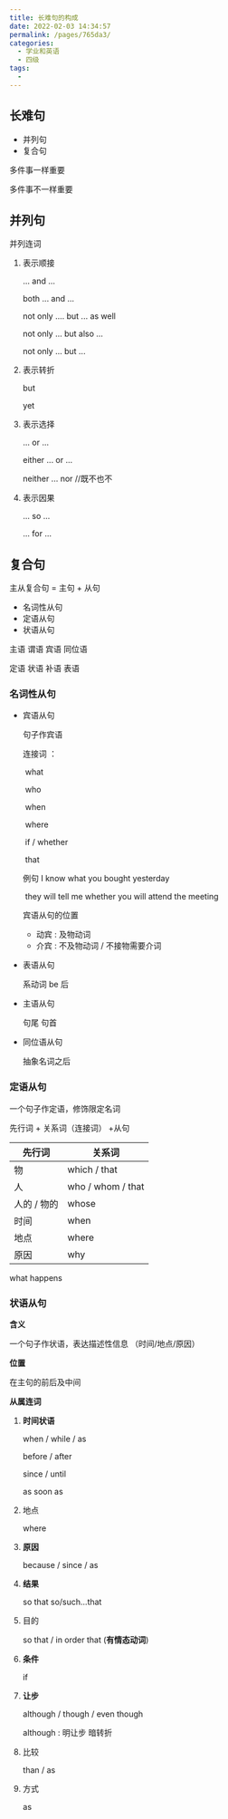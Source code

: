 ```yaml
---
title: 长难句的构成
date: 2022-02-03 14:34:57
permalink: /pages/765da3/
categories:
  - 学业和英语
  - 四级
tags:
  - 
---
```

## 长难句

- 并列句
- 复合句

多件事一样重要 

多件事不一样重要

## 并列句

并列连词

1. 表示顺接

   ... and ... 

   both ... and ...

   not only .... but ... as well 

   not only ... but also ...

   not only ... but ...

2. 表示转折

   but  

   yet

3. 表示选择

   ... or ...

   either ... or ...

   neither ... nor //既不也不

4. 表示因果

   ... so ... 

   ... for ...

## 复合句

主从复合句 = 主句 + 从句

- 名词性从句
- 定语从句
- 状语从句

主语 谓语  宾语 同位语

定语  状语  补语  表语 

### 名词性从句

- 宾语从句

  句子作宾语

  连接词 ： 

  ​	what

  ​	who

  ​	when

  ​	where 

  ​	if / whether

  ​	that 

  例句  I know what you bought yesterday

  ​		 they will tell me whether you will attend the meeting 

  宾语从句的位置

  - 动宾 :  及物动词 
  - 介宾 : 不及物动词 / 不接物需要介词

- 表语从句

  系动词 be 后

- 主语从句

  句尾 句首

  

- 同位语从句

  抽象名词之后

### 定语从句

一个句子作定语，修饰限定名词

先行词 + 关系词（连接词） +从句

| 先行词      | 关系词            |
| ----------- | ----------------- |
| 物          | which / that      |
| 人          | who / whom / that |
| 人的 / 物的 | whose             |
| 时间        | when              |
| 地点        | where             |
| 原因        | why               |

what happens 

### 状语从句

**含义**

一个句子作状语，表达描述性信息 （时间/地点/原因）

**位置**

在主句的前后及中间

**从属连词**

1. **时间状语**

   when / while / as

   before / after 

   since / until 	

   as soon as

2. 地点

   where 

3. **原因**

   because / since / as 

4. **结果**

   so that 	so/such...that 

5. 目的

   so that / in order that (**有情态动词**)

6. **条件**

   if

7. **让步**

   although / though / even though

   although : 明让步 暗转折

   

8. 比较

   than / as 

9. 方式

   as 









































